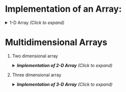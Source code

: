 # Implementation of an Array:
<details>
	<summary>1-D Array <i>(Click to expand)</i></summary>
	
# Menu driven program for 1-D array operations in C
<p>Here we are gonna make a menu-driven program that will perform some important array operations. We will make a different function for each of the array operations.<br>
Here is a menu-driven program for the following array operations in C<br>
1. Traversal of the linear array.<br>
2. Insertion into a linear array<br>
3. Deletion of the element from a linear array.<br>
4. Linear Search in C</p>
<details>
	<summary>Code snippet! <i>(Click to expand)</i></summary>
	
```c
#include<stdio.h>
#define MAXSIZE 40
int size;
//Traverse, insert, search and delete operations of the array are implemented by assuming that the array is unsorted array
void traverse(int arr[],int n);
void insert(int arr[],int n,int pos,int item);
int search(int arr[],int n,int item);//linear search is used in this program
void delete(int arr[],int n,int pos,int item);
void main(){
	int arr[MAXSIZE],pos,item,choice,del_item;
	char ch='y';
	printf("Enter the size of the array:");
	scanf("%d",&size);
	printf("Enter elements into the array:\n");
	//Initializing array by taking input from the user
	for(int i=0;i<size;i++){
		printf("Element-%d:",i);
		scanf("%d",&arr[i]);
	}
	system("cls");
	do{
	printf("\n \t\t MENU:");
	printf("\n 1. Traverse\n 2. Insert\n 3. Delete\n 4. Search");
	printf("\nEnter your choice:");
	scanf("%d",&choice);
	switch(choice){
		case 1:
			traverse(arr,size);
			break;
		case 2:
			printf("Enter position:");
			scanf("%d",&pos);
			printf("Enter element to insert:");
			scanf("%d",&item);
			insert(arr,size++,pos,item);
			break;
		case 3:
			printf("Enter element to be deleted:");
			scanf("%d",&del_item);
			pos=search(arr,size,del_item);
			if(pos==-1){
				printf("\nElement not found");
				break;
			}
			delete(arr,size--,pos,del_item);
			break;
		case 4:
			printf("Enter the element to be searched:");
			scanf("%d",&item);
			pos=search(arr,size,item);
			(pos==-1)?printf("Element is not present in array"):printf("Element is present at index %d",pos);
			break;
		default:
			printf("\nEntered wrong choice!!");
	}
		printf("\nDo you want to continue?(y/n): ");
		scanf("%s",&ch);
		system("cls");
		}while(ch=='y');
}
//An utility function to traverse the array
void traverse(int arr[],int size){
	printf("Array: ");
	for(int i=0;i<size;i++){
		printf("%d ",arr[i]);
	}
	printf("\n");
}

//An utility function to insert an element at a position
void insert(int arr[],int n,int pos,int item){
	n++;
    // shift elements forward
    for (int i=n-1; i >= pos; i--)
        arr[i] = arr[i-1];
 
    // insert x at pos
    arr[pos] = item;
}
//Function to search for an element
int search(int arr[],int n,int x){
	for(int i=0;i<n;i++){
		if(arr[i]==x)
			return i;
	}
	return -1;
}
//Function to delete an element from the array
void delete(int arr[],int n,int pos,int item){
	for(int i=pos;i<n;i++){
		arr[i]=arr[i+1];
	}
	n--;
}
```
</details>
	</details>
	
# Multidimensional Arrays
1. Two dimensional array
	
	<details>
		<summary><b><i>Implementation of 2-D Array</b> (Click to expand)</i></summary>
		<details>
			
2. Three dimensional array
			
	<details>
		<summary><b><i>Implementation of 3-D Array</b> (Click to expand)</i></summary>
		<details>
	

